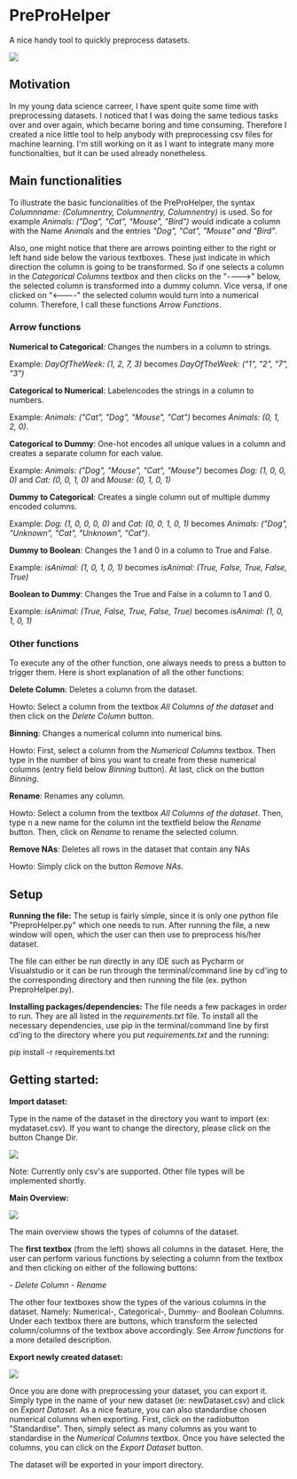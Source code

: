# PreProHelper
A nice handy tool to quickly preprocess datasets.

<img src = "https://imgur.com/tla9Hk3.png" />

## Motivation 

In my young data science carreer, I have spent quite some time with preprocessing datasets. I noticed that I was doing the same tedious tasks over and over again, which became boring and time consuming. Therefore I created a nice little tool to help anybody with preprocessing csv files for machine learning. I'm still working on it as I want to integrate many more functionalties, but it can be used already nonetheless. 


## Main functionalities

To illustrate the basic funcionalities of the PreProHelper, the syntax *Columnname: (Columnentry, Columnentry, Columnentry)* is used. So for example *Animals: ("Dog", "Cat", "Mouse", "Bird")* would indicate a column with the Name *Animals* and the entries *"Dog", "Cat", "Mouse" and "Bird"*.

Also, one might notice that there are arrows pointing either to the right or left hand side below the various textboxes. These just indicate in which direction the column is going to be transformed. So if one selects a column in the *Categorical Columns* textbox and then clicks on the "---->" below, the selected column is transformed into a dummy column. Vice versa, if one clicked on  "<----" the selected column would turn into a numerical column. Therefore, I call these functions *Arrow Functions*.

### Arrow functions

**Numerical to Categorical**:
Changes the numbers in a column to strings.

Example: 
*DayOfTheWeek: (1, 2, 7, 3)* becomes *DayOfTheWeek: ("1", "2", "7", "3")*

**Categorical to Numerical**:
Labelencodes the strings in a column to numbers.

Example: 
*Animals: ("Cat", "Dog", "Mouse", "Cat")* becomes *Animals: (0, 1, 2, 0)*.

**Categorical to Dummy**:
One-hot encodes all unique values in a column and creates a separate column for each value.

Example: 
*Animals: ("Dog", "Mouse", "Cat", "Mouse")* becomes *Dog: (1, 0, 0, 0)* and *Cat: (0, 0, 1, 0)* and *Mouse: (0, 1, 0, 1)*

**Dummy to Categorical**:
Creates a single column out of multiple dummy encoded columns. 

Example: 
*Dog: (1, 0, 0, 0, 0)* and *Cat: (0, 0, 1, 0, 1)* becomes *Animals: ("Dog", "Unknown", "Cat", "Unknown", "Cat")*.

**Dummy to Boolean**:
Changes the 1 and 0 in a column to True and False. 

Example: 
*isAnimal: (1, 0, 1, 0, 1)* becomes *isAnimal: (True, False, True, False, True)*

**Boolean to Dummy**:
Changes the True and False in a column to 1 and 0. 

Example: 
*isAnimal: (True, False, True, False, True)* becomes *isAnimal: (1, 0, 1, 0, 1)*

### Other functions
To execute any of the other function, one always needs to press a button to trigger them. Here is short explanation of all the other functions: 

**Delete Column**:
Deletes a column from the dataset. 

Howto: Select a column from the textbox *All Columns of the dataset* and then click on the *Delete Column* button.

**Binning**:
Changes a numerical column into numerical bins.

Howto: First, select a column from the *Numerical Columns* textbox. Then type in the number of bins you want to create from these numerical columns (entry field below *Binning* button). At last, click on the button *Binning*.

**Rename**:
Renames any column. 

Howto: Select a column from the textbox *All Columns of the dataset*. Then, type n a new name for the column int the textfield below the *Rename* button. Then, click on *Rename* to rename the selected column. 

**Remove NAs**:
Deletes all rows in the dataset that contain any NAs

Howto: Simply click on the button *Remove NAs*.


## Setup

**Running the file:**
The setup is fairly simple, since it is only one python file "PreproHelper.py" which one needs to run. After running the file, a new window will open, which the user can then use to preprocess his/her dataset. 

The file can either be run directly in any IDE such as Pycharm or Visualstudio or it can be run through the terminal/command line by cd'ing to the corresponding directory and then running the file (ex. python PreproHelper.py). 

**Installing packages/dependencies:**
The file needs a few packages in order to run. They are all listed in the *requirements.txt* file.
To install all the necessary dependencies, use pip in the terminal/command line  by first cd'ing to the directory where you put *requirements.txt* and the running: 

pip install -r requirements.txt

## Getting started:

**Import dataset:**

Type in the name of the dataset in the directory you want to import (ex: mydataset.csv). If you want to change the directory, please click on the button Change Dir.  

<img src="https://imgur.com/JV6Np3F.png"/>

Note: Currently only csv's are supported. Other file types will be implemented shortly. 

**Main Overview:**

<img src="https://imgur.com/sn6gC5A.png"/>

The main overview shows the types of columns of the dataset. 

The **first textbox** (from the left) shows all columns in the dataset. 
Here, the user can perform various functions by selecting a column from the textbox and then clicking on either of the following buttons: 

*- Delete Column*
*- Rename*

The other four textboxes show the types of the various columns in the dataset. Namely: Numerical-, Categorical-, Dummy- and Boolean Columns. Under each textbox there are buttons, which transform the selected column/columns of the textbox above accordingly. See *Arrow functions* for a more detailed description. 

**Export newly created dataset:**

<img src= "https://imgur.com/BcT5lXt.png" />

Once you are done with preprocessing your dataset, you can export it. Simply type in the name of your new dataset (ie: newDataset.csv) and click on *Export Dataset*. As a nice feature, you can also standardise chosen numerical columns when exporting. First, click on the radiobutton "Standardise". Then, simply select as many columns as you want to standardise in the *Numerical Columns* textbox. Once you have selected the columns, you can click on the *Export Dataset* button. 

The dataset will be exported in your import directory. 



